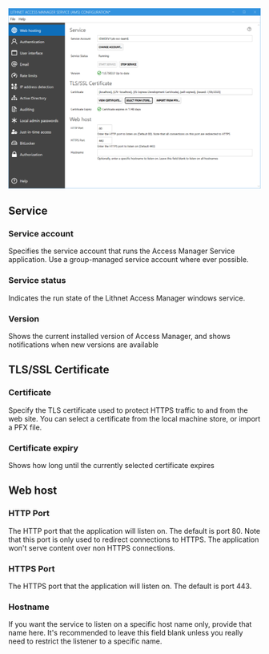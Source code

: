 
<img src="images/ui-page-webhosting.png" alt="web_hosting" width="1000px">

## Service
### Service account
Specifies the service account that runs the Access Manager Service application. Use a group-managed service account where ever possible.

### Service status
Indicates the run state of the Lithnet Access Manager windows service.

### Version
Shows the current installed version of Access Manager, and shows notifications when new versions are available

## TLS/SSL Certificate
### Certificate
Specify the TLS certificate used to protect HTTPS traffic to and from the web site. You can select a certificate from the local machine store, or import a PFX file.

### Certificate expiry
Shows how long until the currently selected certificate expires

## Web host
### HTTP Port
The HTTP port that the application will listen on. The default is port 80. Note that this port is only used to redirect connections to HTTPS. The application won't serve content over non HTTPS connections.

### HTTPS Port
The HTTPS port that the application will listen on. The default is port 443.

### Hostname
If you want the service to listen on a specific host name only, provide that name here. It's recommended to leave this field blank unless you really need to restrict the listener to a specific name.